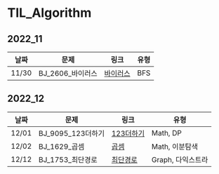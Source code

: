 # TIL_Algorithm

## 2022_11

| 날짜  | 문제              | 링크                                            | 유형 |
| ----- | ----------------- | ----------------------------------------------- | ---- |
| 11/30 | BJ_2606\_바이러스 | [바이러스](2022_11/2022_11_30/BJ_바이러스.java) | BFS  |

## 2022_12

| 날짜  | 문제              | 링크                                              | 유형              |
| ----- | ----------------- | ------------------------------------------------- | ----------------- |
| 12/01 | BJ_9095_123더하기 | [123더하기](2022_12/2022_12_01/BJ_123더하기.java) | Math, DP          |
| 12/02 | BJ_1629\_곱셈     | [곱셈](2022_12/2022_12_02/BJ_곱셈.java)           | Math, 이분탐색    |
| 12/12 | BJ_1753\_최단경로 | [최단경로](2022_12/2022_12_12/BJ_최단경로.java)   | Graph, 다익스트라 |
